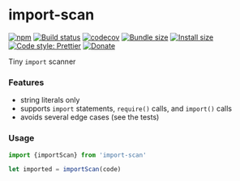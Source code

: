 # import-scan

[![npm](https://img.shields.io/npm/v/import-scan.svg)](https://www.npmjs.com/package/import-scan)
[![Build status](https://travis-ci.org/aleclarson/import-scan.svg?branch=master)](https://travis-ci.org/aleclarson/import-scan)
[![codecov](https://codecov.io/gh/aleclarson/import-scan/branch/master/graph/badge.svg)](https://codecov.io/gh/aleclarson/import-scan)
[![Bundle size](https://badgen.net/bundlephobia/min/import-scan)](https://bundlephobia.com/result?p=import-scan)
[![Install size](https://packagephobia.now.sh/badge?p=import-scan)](https://packagephobia.now.sh/result?p=import-scan)
[![Code style: Prettier](https://img.shields.io/badge/code_style-prettier-ff69b4.svg)](https://github.com/prettier/prettier)
[![Donate](https://img.shields.io/badge/Donate-PayPal-green.svg)](https://paypal.me/alecdotbiz)

Tiny `import` scanner

### Features

- string literals only
- supports `import` statements, `require()` calls, and `import()` calls
- avoids several edge cases (see the tests)

### Usage

```js
import {importScan} from 'import-scan'

let imported = importScan(code)
```
